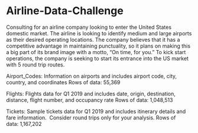 # Airline-Data-Challenge
Consulting for an airline company looking to enter the United States domestic market. The airline is looking to identify medium and large airports as their desired operating locations. The company believes that it has a competitive advantage in maintaining punctuality, so it plans on making this a big part of its brand image with a motto, “On time, for you.” To kick start operations, the company is seeking to start its entrance into the US market with 5 round trip routes. 

Airport_Codes: Information on airports and includes airport code, city, country, and coordinates
Rows of data: 55,369

Flights: Flights data for Q1 2019 and includes date, origin, destination, distance, flight number, and occupancy rate
Rows of data: 1,048,513

Tickets: Sample tickets data for Q1 2019 and includes itinerary details and fare information.  Consider round trips only for your analysis.
Rows of data: 1,167,202
